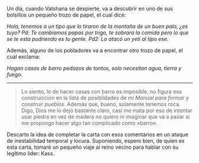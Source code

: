 Un día, cuando Vatshana se despierte, va a descubrir en uno de sus bolsillos un pequeño trozo de papel, el cual dice:

*Hola, tenemos a un tipo que lo tiraron de la montaña de un buen palo, ¿es tuyo?
Pd: Te cambiamos papas por trigo, te sobrara la comida pero lo que se te esta pudriendo es tu gente.
Pd2: Lo atacó un yeti al tipo ese.*

Además, alguno de los pobladores va a encontrar otro trozo de papel, el cual exclama:

*Hagan casas de barro pedazos de tontos, solo necesitan agua, tierra y fuego*.

---

>Lo siento, lo de hacer casas con barro es imposible, no figura esa construicción en la lista de posiblidades de mi _Manual para formar y construir pueblos_. Además que, bueno, solamente tenemos roca. Digo, Dios me lo dejó bastante claro, casi me mata por eso de intentar usar piedra en vez de madera no quiero ni imaginar que va a pasar si me propongo hacer algo tan complicado como «barro».

Descarto la idea de completar la carta con esos comentarios en un ataque de inestabilidad temporal y locura. Suponiendo, espero bien, de quien es esta carta, tomaré un pequeño viaje al reino vecino para hablar con su legítimo lider: Kass.
